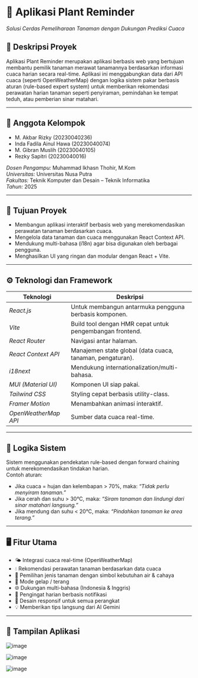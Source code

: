 # 🌿 Aplikasi Plant Reminder  
*Solusi Cerdas Pemeliharaan Tanaman dengan Dukungan Prediksi Cuaca*

## 📌 Deskripsi Proyek  
Aplikasi Plant Reminder merupakan aplikasi berbasis web yang bertujuan membantu pemilik tanaman merawat tanamannya berdasarkan informasi cuaca harian secara real-time. Aplikasi ini menggabungkan data dari API cuaca (seperti OpenWeatherMap) dengan logika sistem pakar berbasis aturan (rule-based expert system) untuk memberikan rekomendasi perawatan harian tanaman seperti penyiraman, pemindahan ke tempat teduh, atau pemberian sinar matahari.

---

## 👥 Anggota Kelompok  
- M. Akbar Rizky (20230040236)  
- Inda Fadila Ainul Hawa (20230040074)  
- M. Gibran Muslih (20230040105)  
- Rezky Sapitri (20230040016)  

*Dosen Pengampu:* Muhammad Ikhasn Thohir, M.Kom  
*Universitas:* Universitas Nusa Putra  
*Fakultas:* Teknik Komputer dan Desain – Teknik Informatika  
*Tahun:* 2025  

---

## 🎯 Tujuan Proyek  
- Membangun aplikasi interaktif berbasis web yang merekomendasikan perawatan tanaman berdasarkan cuaca.  
- Mengelola data tanaman dan cuaca menggunakan React Context API.  
- Mendukung multi-bahasa (i18n) agar bisa digunakan oleh berbagai pengguna.  
- Menghasilkan UI yang ringan dan modular dengan React + Vite.

---

## ⚙ Teknologi dan Framework  
| Teknologi | Deskripsi |
|----------|-----------|
| *React.js* | Untuk membangun antarmuka pengguna berbasis komponen. |
| *Vite* | Build tool dengan HMR cepat untuk pengembangan frontend. |
| *React Router* | Navigasi antar halaman. |
| *React Context API* | Manajemen state global (data cuaca, tanaman, pengaturan). |
| *i18next* | Mendukung internationalization/multi-bahasa. |
| *MUI (Material UI)* | Komponen UI siap pakai. |
| *Tailwind CSS* | Styling cepat berbasis utility-class. |
| *Framer Motion* | Menambahkan animasi interaktif. |
| *OpenWeatherMap API* | Sumber data cuaca real-time. |

---

## 🧠 Logika Sistem  
Sistem menggunakan pendekatan rule-based dengan forward chaining untuk merekomendasikan tindakan harian.  
Contoh aturan:
- Jika cuaca = hujan dan kelembapan > 70%, maka: *“Tidak perlu menyiram tanaman.”*
- Jika cerah dan suhu > 30°C, maka: *“Siram tanaman dan lindungi dari sinar matahari langsung.”*
- Jika mendung dan suhu < 20°C, maka: *“Pindahkan tanaman ke area terang.”*

---

## 🖥 Fitur Utama  
- 🌤 Integrasi cuaca real-time (OpenWeatherMap)  
- 💧 Rekomendasi perawatan tanaman berdasarkan data cuaca  
- 🌱 Pemilihan jenis tanaman dengan simbol kebutuhan air & cahaya  
- 🌙 Mode gelap / terang  
- 🌐 Dukungan multi-bahasa (Indonesia & Inggris)  
- 🔔 Pengingat harian berbasis notifikasi  
- 📱 Desain responsif untuk semua perangkat 
- 💡 Memberikan tips langsung dari AI Gemini

---

## 📸 Tampilan Aplikasi
![image](https://github.com/user-attachments/assets/67713706-6d0e-47fd-925a-5b60d2d591fe)

![image](https://github.com/user-attachments/assets/69c297ef-2aac-48ea-99ff-9e9cf4aa19e5)

![image](https://github.com/user-attachments/assets/5454f649-7752-4819-8532-755c05724822)
